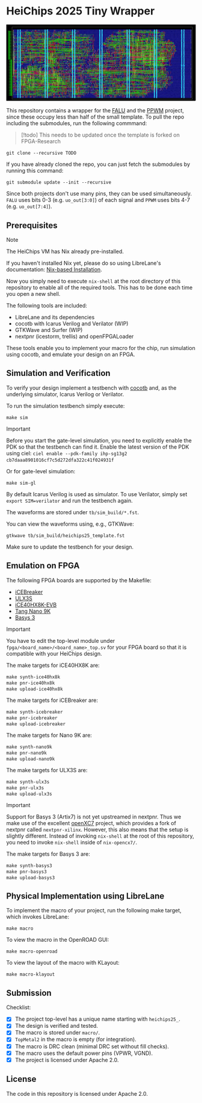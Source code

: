 # HeiChips 2025 Tiny Wrapper

![A screenshot of the design opened in openROAD](doc/img/openroad.jpg "'Tiny Wrapper'")

This repository contains a wrapper for the
[FALU](https://github.com/christophhuebner/FALU/tree/main) and the
[PPWM](https://github.com/towoe/heichips25-ppwm) project, since these occupy
less than half of the small template.
To pull the repo including the submodules, run the following commmand:

> [!todo]
> This needs to be updated once the template is forked on FPGA-Research

```shell
git clone --recursive TODO
```

If you have already cloned the repo, you can just fetch the submodules by
running this command:

```shell
git submodule update --init --recursive
```

Since both projects don't use many pins, they can be used simultaneously. `FALU`
uses bits 0-3 (e.g. `uo_out[3:0]`) of each signal and `PPWM` uses bits 4-7 (e.g.
`uo_out[7:4]`).


## Prerequisites

> [!NOTE]
> The HeiChips VM has Nix already pre-installed.

If you haven't installed Nix yet, please do so using LibreLane's documentation: [Nix-based Installation](https://librelane.readthedocs.io/en/latest/getting_started/common/nix_installation/index.html). 

Now you simply need to execute `nix-shell` at the root directory of this repository to enable all of the required tools. This has to be done each time you open a new shell.

The following tools are included:

- LibreLane and its dependencies
- cocotb with Icarus Verilog and Verilator (WIP)
- GTKWave and Surfer (WIP)
- nextpnr (icestorm, trellis) and openFPGALoader

These tools enable you to implement your macro for the chip, run simulation using cocotb, and emulate your design on an FPGA.

## Simulation and Verification

To verify your design implement a testbench with [cocotb](https://www.cocotb.org/) and, as the underlying simulator, Icarus Verilog or Verilator.

To run the simulation testbench simply execute:

```
make sim
```

> [!IMPORTANT]
> Before you start the gate-level simulation, you need to explicitly enable the PDK so that the testbench can find it.
> Enable the latest version of the PDK using ciel: `ciel enable --pdk-family ihp-sg13g2 cb7daaa8901016cf7c5d272dfa322c41f024931f`

Or for gate-level simulation:

```
make sim-gl
```

By default Icarus Verilog is used as simulator. To use Verilator, simply set `export SIM=verilator` and run the testbench again.

The waveforms are stored under `tb/sim_build/*.fst`.

You can view the waveforms using, e.g., GTKWave:

```
gtkwave tb/sim_build/heichips25_template.fst
```

Make sure to update the testbench for your design.

## Emulation on FPGA

The following FPGA boards are supported by the Makefile:

- [iCEBreaker](https://icebreaker-fpga.org/)
- [ULX3S](https://radiona.org/ulx3s/)
- [iCE40HX8K-EVB](https://www.olimex.com/Products/FPGA/iCE40/iCE40HX8K-EVB/)
- [Tang Nano 9K](https://wiki.sipeed.com/hardware/en/tang/Tang-Nano-9K/Nano-9K.html)
- [Basys 3](https://digilent.com/reference/programmable-logic/basys-3/start)

> [!IMPORTANT]
> You have to edit the top-level module under `fpga/<board_name>/<board_name>_top.sv` for your FPGA board so that it is compatible with your HeiChips design.

The make targets for iCE40HX8K are:

```
make synth-ice40hx8k
make pnr-ice40hx8k
make upload-ice40hx8k
```

The make targets for iCEBreaker are:

```
make synth-icebreaker
make pnr-icebreaker
make upload-icebreaker
```

The make targets for Nano 9K are:

```
make synth-nano9k
make pnr-nano9k
make upload-nano9k
```

The make targets for ULX3S are:

```
make synth-ulx3s
make pnr-ulx3s
make upload-ulx3s
```

> [!IMPORTANT]
> Support for Basys 3 (Artix7) is not yet upstreamed in nextpnr. Thus we make use of the excellent [openXC7](https://github.com/openxc7) project, which provides a fork of nextpnr called `nextpnr-xilinx`.
> However, this also means that the setup is slightly different. Instead of invoking `nix-shell` at the root of this repository, you need to invoke `nix-shell` inside of `nix-opencx7/`.

The make targets for Basys 3 are:

```
make synth-basys3
make pnr-basys3
make upload-basys3
```


## Physical Implementation using LibreLane

To implement the macro of your project, run the following make target, which invokes LibreLane:

```
make macro
```

To view the macro in the OpenROAD GUI:

```
make macro-openroad
```

To view the layout of the macro with KLayout:

```
make macro-klayout
```

## Submission

Checklist:

- [x] The project top-level has a unique name starting with `heichips25_`.
- [x] The design is verified and tested.
- [x] The macro is stored under `macro/`.
- [x] `TopMetal2` in the macro is empty (for integration).
- [x] The macro is DRC clean (minimal DRC set without fill checks).
- [x] The macro uses the default power pins (VPWR, VGND).
- [x] The project is licensed under Apache 2.0.

## License

The code in this repository is licensed under Apache 2.0.
